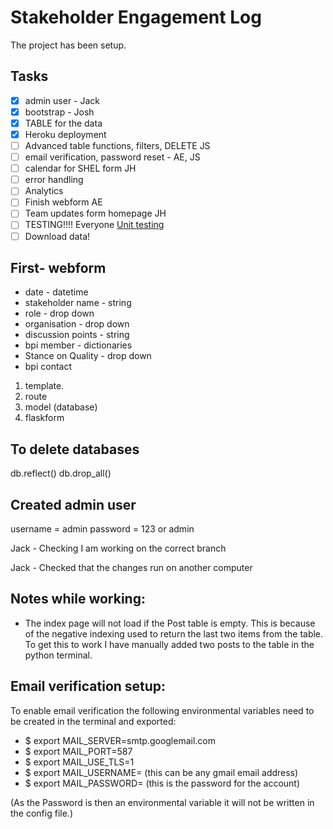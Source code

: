 # Stakeholder Engagement Log

The project has been setup.

## Tasks
- [x] admin user - Jack
- [x] bootstrap - Josh
- [x] TABLE for the data
- [x] Heroku deployment
- [ ] Advanced table functions, filters, DELETE JS
- [ ] email verification, password reset - AE, JS
- [ ] calendar for SHEL form JH
- [ ] error handling
- [ ] Analytics
- [ ] Finish webform  AE
- [ ] Team updates form homepage JH
- [ ] TESTING!!!! Everyone [Unit testing](https://blog.miguelgrinberg.com/post/the-flask-mega-tutorial-part-viii-followers)
- [ ] Download data!

## First- webform
* date - datetime
* stakeholder name - string
* role - drop down
* organisation - drop down
* discussion points - string
* bpi member - dictionaries
* Stance on Quality - drop down
* bpi contact

1. template.
2. route
3. model (database)
4. flaskform


## To delete databases
db.reflect()
db.drop_all()


## Created admin user
username = admin
password = 123 or admin

Jack - Checking I am working on the correct branch

Jack - Checked that the changes run on another computer

## Notes while working:

- The index page will not load if the Post table is empty. This is because of the negative indexing used to return the last two items from the table. To get this to work I have manually added two posts to the table in the python terminal.

## Email verification setup:
To enable email verification the following environmental variables need to be created in the terminal and exported:
 - $ export MAIL_SERVER=smtp.googlemail.com
 - $ export MAIL_PORT=587
 - $ export MAIL_USE_TLS=1
 - $ export MAIL_USERNAME=<your-gmail-username> (this can be any gmail email address)
 - $ export MAIL_PASSWORD=<your-gmail-password> (this is the password for the account)

(As the Password is then an environmental variable it will not be written in the config file.)
